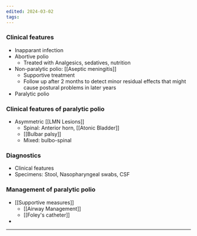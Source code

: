```yaml
---
edited: 2024-03-02
tags:
---
```

### Clinical features
- Inapparant infection
- Abortive polio
	- Treated with Analgesics, sedatives, nutrition
- Non-paralytic polio: [[Aseptic meningitis]]
	- Supportive treatment
	- Follow up after 2 months to detect minor residual effects that might cause postural problems in later years
- Paralytic polio 
### Clinical features of paralytic polio
- Asymmetric [[LMN Lesions]] 
	- Spinal: Anterior horn, [[Atonic Bladder]] 
	- [[Bulbar palsy]] 
	- Mixed: bulbo-spinal 
### Diagnostics
- Clinical features
- Specimens: Stool, Nasopharyngeal swabs, CSF
### Management of paralytic polio
- [[Supportive measures]]
	- [[Airway Management]]  
	- [[Foley's catheter]]
- 

---
